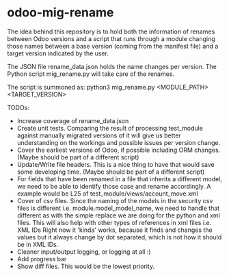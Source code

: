 # odoo-mig-rename

The idea behind this repository is to hold both the information of renames between Odoo versions and a script that runs
through a module changing those names between a base version (coming from the manifest file) and a target version
indicated by the user.

The JSON file rename_data.json holds the name changes per version.
The Python script mig_rename.py will take care of the renames.

The script is summoned as:
    python3 mig_rename.py <MODULE_PATH> <TARGET_VERSION>



TODOs:
- Increase coverage of rename_data.json
- Create unit tests. Comparing the result of processing test_module against manually migrated versions of it will give us better
understanding on the workings and possible issues per version change. 
- Cover the earliest versions of Odoo, if possible including ORM changes. (Maybe should be part of a different script)
- Update/Write file headers. This is a nice thing to have that would save some developing time. (Maybe should be part of a different script)
- For fields that have been renamed in a file that inherits a different model, we need to be able to identify
those case and rename accordingly. A example would be L25 of test_module/views/account_move.xml
- Cover of csv files. Since the naming of the models in the security csv files is different i.e. module.model_model_name,
we need to handle that different as with the simple replace we are doing for the python and xml files.
This will also help with other types of references in xml files i.e. XML IDs
Right now it 'kinda' works, because it finds and changes the values but it always change by dot separated, which
is not how it should be in XML IDs.
- Cleaner input/output logging, or logging at all :)
- Add progress bar
- Show diff files. This would be the lowest priority.
